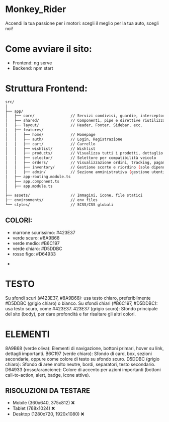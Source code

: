 # Monkey_Rider
Accendi la tua passione per i motori: scegli il meglio per la tua auto, scegli noi! 
# Come avviare il sito:
* Frontend: ng serve
* Backend: npm start
# Struttura Frontend:
```bash
src/
│
├── app/
│   ├── core/                // Servizi condivisi, guardie, interceptor, modelli base
│   ├── shared/              // Componenti, pipe e direttive riutilizzabili
│   ├── layout/              // Header, Footer, Sidebar, ecc.
│   ├── features/
│   │   ├── home/            // Homepage
│   │   ├── auth/            // Login, Registrazione
│   │   ├── cart/            // Carrello
│   │   ├── wishlist/        // Wishlist
│   │   ├── products/        // Visualizza tutti i prodotti, dettaglio prodotto
│   │   ├── selector/        // Selettore per compatibilità veicolo
│   │   ├── orders/          // Visualizzazione ordini, tracking, pagamenti
│   │   ├── inventory/       // Gestione scorte e riordino (solo dipendenti)
│   │   ├── admin/           // Sezione amministrativa (gestione utenti, prodotti, ecc.)
│   ├── app-routing.module.ts
│   ├── app.component.ts
│   ├── app.module.ts
│
├── assets/                  // Immagini, icone, file statici
├── environments/            // env files
└── styles/                  // SCSS/CSS globali
```

## COLORI:
* marrone scurissimo: #423E37
* verde scuro: #8A9B68
* verde medio: #B6C197
* verde chiaro: #D5DDBC
* rosso figo: #D64933
- 
# TESTO
Su sfondi scuri (#423E37, #8A9B68): usa testo chiaro, preferibilmente #D5DDBC (grigio chiaro) o bianco.
Su sfondi chiari (#B6C197, #D5DDBC): usa testo scuro, come #423E37.
423E37 (grigio scuro): Sfondo principale del sito (body), per dare profondità e far risaltare gli altri colori.
# ELEMENTI
8A9B68 (verde oliva): Elementi di navigazione, bottoni primari, hover su link, dettagli importanti.
B6C197 (verde chiaro): Sfondo di card, box, sezioni secondarie, oppure come colore di testo su sfondo scuro.
D5DDBC (grigio chiaro): Sfondo di aree molto neutre, bordi, separatori, testo secondario.
D64933 (rosso/arancione): Colore di accento per azioni importanti (bottoni call-to-action, alert, badge, icone attive).

## RISOLUZIONI DA TESTARE
* Mobile (360x640, 375x812) ❌
* Tablet (768x1024) ❌
* Desktop (1280x720, 1920x1080) ❌
